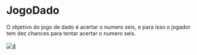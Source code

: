 # JogoDado
O objetivo do jogo de dado é acertar o numero seis, e para isso o jogador tem dez chances para tentar acertar o numero seis.
<br></br>
<a href='https://postimages.org/' target='_blank'><img src='https://i.postimg.cc/3xhmZQXP/4.png' border='0' alt='4'/></a>
